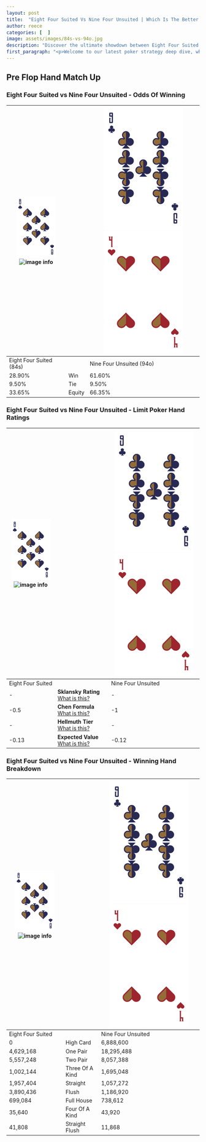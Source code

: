 ```yaml
---
layout: post
title:  "Eight Four Suited Vs Nine Four Unsuited | Which Is The Better Hand In Poker? A Complete Guide"
author: reece
categories: [  ]
image: assets/images/84s-vs-94o.jpg
description: "Discover the ultimate showdown between Eight Four Suited and Nine Four Unsuited in poker! Uncover the odds, strategies, and scenarios where one hand triumphs over the other. Get ready to up your poker game with this thrilling analysis."
first_paragraph: "<p>Welcome to our latest poker strategy deep dive, where we're pitting two distinct hands against each other in a high-stakes showdown: Eight Four Suited vs Nine Four Unsuited.</p><p>In the dynamic world of poker, every decision counts, and knowing which hand holds the upper hand is key to your success at the table.</p><p>In this article, we'll dissect these two hands, explore the scenarios where one dominates the other, and equip you with the knowledge to make strategic choices that can tip the odds in your favor.</p><p>Get ready to unravel the intriguing dynamics of these poker hands and elevate your game to new heights.</p>"
---
```




[comment]: # (sp0)

## Pre Flop Hand Match Up

<div class="table hand-ratings" markdown="1"> 



### Eight Four Suited vs Nine Four Unsuited - Odds Of Winning


    
| ![image info](assets/images/hand1/8.png) ![image info](assets/images/hand1/4s.png) |  | ![image info](assets/images/hand2/9.png) ![image info](assets/images/hand2/4o.png) |
| -------- | -------- | -------- |
| Eight Four Suited (84s) |  | Nine Four Unsuited (94o) |
| 28.90% | Win | 61.60% |
| 9.50% | Tie | 9.50% |
| 33.65% | Equity | 66.35% |




[comment]: # (sp1)



### Eight Four Suited vs Nine Four Unsuited - Limit Poker Hand Ratings


    
| ![image info](assets/images/hand1/8.png) ![image info](assets/images/hand1/4s.png) |  | ![image info](assets/images/hand2/9.png) ![image info](assets/images/hand2/4o.png) |
| -------- | -------- | -------- |
| Eight Four Suited |  | Nine Four Unsuited |
| - | **Sklansky Rating** [What is this?](/sklansky-rating-explained) | - |
| -0.5 | **Chen Formula** [What is this?](/chen-formula-explained) | -1 |
| - | **Hellmuth Tier** [What is this?](/Hellmuth-tier-explained) | - |
| -0.13 | **Expected Value** [What is this?](/expected-value-explained) | -0.12 |




[comment]: # (sp2)



### Eight Four Suited vs Nine Four Unsuited - Winning Hand Breakdown


    
| ![image info](assets/images/hand1/8.png) ![image info](assets/images/hand1/4s.png) |  | ![image info](assets/images/hand2/9.png) ![image info](assets/images/hand2/4o.png) |
| -------- | -------- | -------- |
| Eight Four Suited |  | Nine Four Unsuited |
| 0 | High Card | 6,888,600 |
| 4,629,168 | One Pair | 18,295,488 |
| 5,557,248 | Two Pair | 8,057,388 |
| 1,002,144 | Three Of A Kind | 1,695,048 |
| 1,957,404 | Straight | 1,057,272 |
| 3,890,436 | Flush | 1,186,920 |
| 699,084 | Full House | 738,612 |
| 35,640 | Four Of A Kind | 43,920 |
| 41,808 | Straight Flush | 11,868 |




[comment]: # (sp3)



</div>

[comment]: # (sp4)



[comment]: # (sp5)

